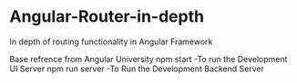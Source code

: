 # Angular-Router-in-depth
In depth  of routing functionality in Angular Framework 

Base refrence from Angular University
npm start -To run the Development UI Server
npm run server -To Run the Development Backend Server




